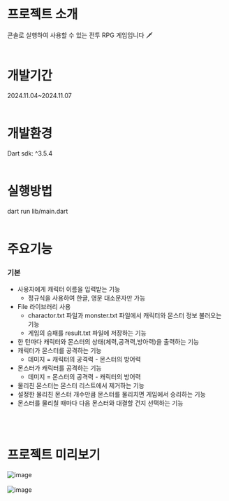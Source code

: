 # 프로젝트 소개 
콘솔로 실행하여 사용할 수 있는 전투 RPG 게임입니다 🗡️
<br/><br/>


# 개발기간
2024.11.04~2024.11.07
<br/><br/>


# 개발환경
Dart sdk: ^3.5.4
<br/><br/>


# 실행방법
dart run lib/main.dart
<br/><br/>


# 주요기능
### 기본
- 사용자에게 캐릭터 이름을 입력받는 기능
  - 정규식을 사용하여 한글, 영문 대소문자만 가능
- File 라이브러리 사용
  - charactor.txt 파일과 monster.txt 파일에서 캐릭터와 몬스터 정보 불러오는 기능 
  - 게임의 승패를 result.txt 파일에 저장하는 기능   
- 한 턴마다 캐릭터와 몬스터의 상태(체력,공격력,방아력)을 출력하는 기능
- 캐릭터가 몬스터를 공격하는 기능
  - 데미지 = 캐릭터의 공격력 - 몬스터의 방어력   
- 몬스터가 캐릭터를 공격하는 기능
  - 데미지 = 몬스터의 공격력 - 캐릭터의 방어력
- 물리친 몬스터는 몬스터 리스트에서 제거하는 기능 
- 설정한 물리친 몬스터 개수만큼 몬스터를 물리치면 게임에서 승리하는 기능
- 몬스터를 물리칠 때마다 다음 몬스터와 대결할 건지 선택하는 기능 





<br/><br/>


# 프로젝트 미리보기 
![image](https://github.com/user-attachments/assets/e0a73397-cb86-49b9-9022-fd9ca8b094db)
<br/><br/>
![image](https://github.com/user-attachments/assets/539ae3db-23f3-4f37-bdb7-8bfe39103047)


